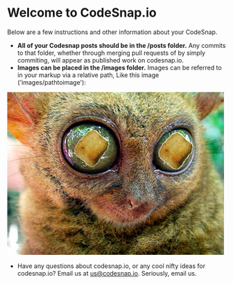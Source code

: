 # Welcome to CodeSnap.io

Below are a few instructions and other information about your CodeSnap.

* **All of your Codesnap posts should be in the /posts folder.** Any commits to that folder, whether through merging pull requests of by simply commiting, will appear as published work on codesnap.io.
* **Images can be placed in the /images folder.** Images can be referred to in your markup via a relative path, Like this image ('images/pathtoimage'):

![Sample photo](images/sample.jpg)

* Have any questions about codesnap.io, or any cool nifty ideas for codesnap.io? Email us at us@codesnap.io. Seriously, email us.
